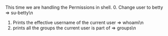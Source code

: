 This time we are handling the Permissions in shell.
0. Change user to betty => su-betty\n
1. Prints the effective username of the current user  => whoami\n
2. prints all the groups the current user is part of => groups\n